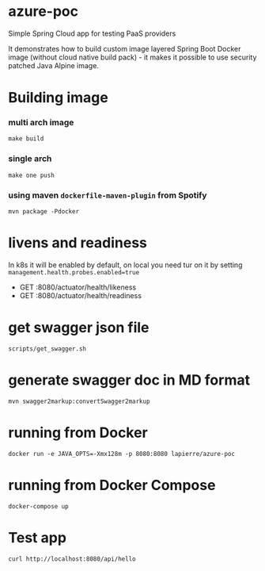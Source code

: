 # azure-poc
Simple Spring Cloud app for testing PaaS providers

It demonstrates how to build custom image layered Spring Boot Docker image (without cloud native build pack) - it makes it possible to use security patched Java Alpine image.

# Building image

### multi arch image

````shell
make build
````

### single arch

````shell
make one push
````

### using maven `dockerfile-maven-plugin` from Spotify

````shell
mvn package -Pdocker
````

# livens and readiness

In k8s it will be enabled by default, on local you need tur on it by setting `management.health.probes.enabled=true`

- GET :8080/actuator/health/likeness
- GET :8080/actuator/health/readiness

# get swagger json file

````shell
scripts/get_swagger.sh
````

# generate swagger doc in MD format

````shell
mvn swagger2markup:convertSwagger2markup
````

# running from Docker

```shell
docker run -e JAVA_OPTS=-Xmx128m -p 8080:8080 lapierre/azure-poc
```

# running from Docker Compose

```shell
docker-compose up
```
# Test app

````shell
curl http://localhost:8080/api/hello
````
